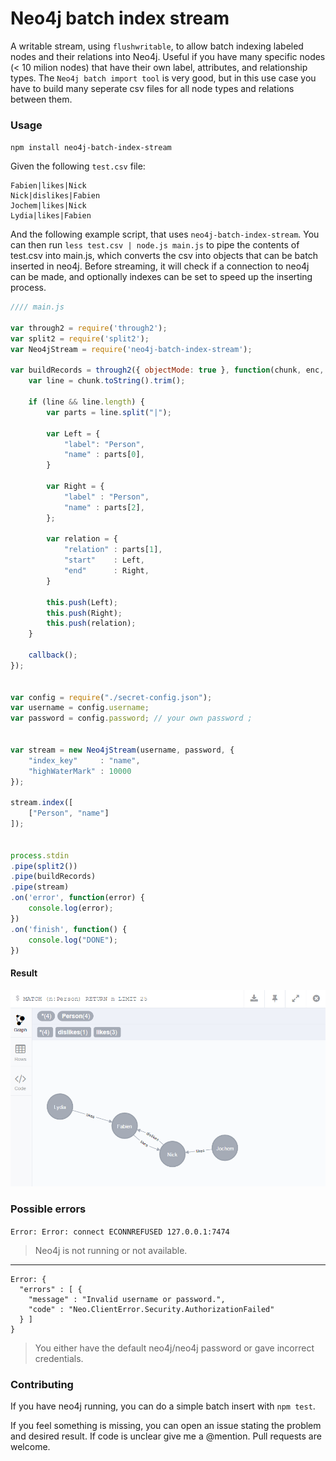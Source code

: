 Neo4j batch index stream
==========================

A writable stream, using `flushwritable`, to allow batch indexing labeled nodes and their relations into Neo4j. Useful if you have many specific nodes (< 10 milion nodes) that have their own label, attributes, and relationship types. The `Neo4j batch import tool` is very good, but in this use case you have to build many seperate csv files for all node types and relations between them.


### Usage

`npm install neo4j-batch-index-stream`


Given the following `test.csv` file:

```
Fabien|likes|Nick
Nick|dislikes|Fabien
Jochem|likes|Nick
Lydia|likes|Fabien
```


And the following example script, that uses `neo4j-batch-index-stream`. You can then run `less test.csv | node.js main.js` to pipe the contents of test.csv into main.js, which converts the csv into objects that can be batch inserted in neo4j. Before streaming, it will check if a connection to neo4j can be made, and optionally indexes can be set to speed up the inserting process.


```javascript
//// main.js

var through2 = require('through2');
var split2 = require('split2');
var Neo4jStream = require('neo4j-batch-index-stream');

var buildRecords = through2({ objectMode: true }, function(chunk, enc, callback) {
    var line = chunk.toString().trim();

    if (line && line.length) {
        var parts = line.split("|");

        var Left = {
            "label": "Person",
            "name" : parts[0],
        }

        var Right = {
            "label" : "Person",
            "name" : parts[2],
        };

        var relation = {
            "relation" : parts[1],
            "start"    : Left,
            "end"      : Right,
        }

        this.push(Left);
        this.push(Right);
        this.push(relation);
    }

    callback();
});


var config = require("./secret-config.json");
var username = config.username;
var password = config.password; // your own password ;


var stream = new Neo4jStream(username, password, {
    "index_key"     : "name",
    "highWaterMark" : 10000
});

stream.index([
    ["Person", "name"]
]);


process.stdin
.pipe(split2())
.pipe(buildRecords)
.pipe(stream)
.on('error', function(error) {
    console.log(error);
})
.on('finish', function() {
    console.log("DONE");
})
```

#### Result

![Neo4j database with people and relations](./test/neo4j_example.png)


### Possible errors

`Error: Error: connect ECONNREFUSED 127.0.0.1:7474`
> Neo4j is not running or not available.

<hr>

```
Error: {
  "errors" : [ {
    "message" : "Invalid username or password.",
    "code" : "Neo.ClientError.Security.AuthorizationFailed"
  } ]
}
```
> You either have the default neo4j/neo4j password or gave incorrect credentials.


### Contributing

If you have neo4j running, you can do a simple batch insert with `npm test`.

If you feel something is missing, you can open an issue stating the problem and desired result. If code is unclear give me a @mention. Pull requests are welcome.